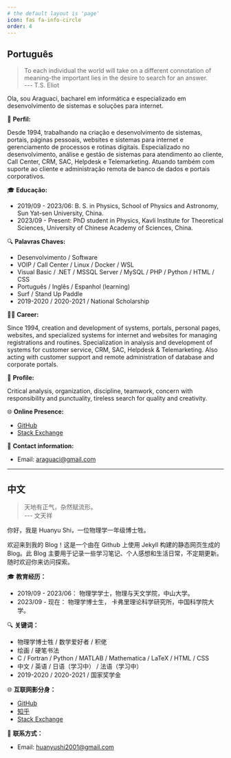 ```yaml
---
# the default layout is 'page'
icon: fas fa-info-circle
order: 4
---
```


## Português
> To each individual the world will take on a different connotation of meaning-the important lies in the desire to search for an answer.  
> --- T.S. Eliot

Ola, sou Araguaci, bacharel em informática e especializado em desenvolvimento de sistemas e soluções para internet.

🔰 **Perfil:**

Desde 1994, trabalhando na criação e desenvolvimento de sistemas, portais, páginas pessoais, websites e sistemas para internet e gerenciamento de processos e rotinas digitais. Especializado no desenvolvimento, análise e gestão de sistemas para atendimento ao cliente, Call Center, CRM, SAC, Helpdesk e Telemarketing. Atuando também com suporte ao cliente e administração remota de banco de dados e portais corporativos.

🎓 **Educação:**
- 2019/09 - 2023/06: B. S. in Physics, School of Physics and Astronomy, Sun Yat-sen University, China.
- 2023/09 - Present: PhD student in Physics, Kavli Institute for Theoretical Sciences, University of Chinese Academy of Sciences, China.

🔍 **Palavras Chaves:**

* Desenvolvimento / Software 
* VOIP / Call Center / Linux / Docker / WSL
* Visual Basic / .NET / MSSQL Server / MySQL / PHP / Python / HTML / CSS 
* Português / Inglês / Espanhol (learning)
* Surf / Stand Up Paddle
* 2019-2020 / 2020-2021 / National Scholarship

👨‍🎓 **Career:**

Since 1994, creation and development of systems, portals, personal pages, websites, and specialized systems for internet and websites for managing registrations and routines. Specialization in analysis and development of systems for customer service, CRM, SAC, Helpdesk & Telemarketing. Also acting with customer support and remote administration of database and corporate portals.

🔰 **Profile:**

Critical analysis, organization, discipline, teamwork, concern with responsibility and punctuality, tireless search for quality and creativity.

🌐 **Online Presence:**

* [GitHub](https://github.com/araguaci)
* [Stack Exchange](https://stackexchange.com/users/24950721/huanyu-shi)

📧 **Contact information:**

* Email: [araguaci@gmail.com](mailto:araguaci@gmail.com)


---

## 中文
> 天地有正气，杂然赋流形。  
> --- 文天祥

你好，我是 Huanyu Shi，一位物理学一年级博士牲。

欢迎来到我的 Blog！这是一个由在 Github 上使用 Jekyll 构建的静态网页生成的 Blog。此 Blog 主要用于记录一些学习笔记、个人感想和生活日常，不定期更新。随时欢迎你来访问探索。

🎓 **教育经历：**
- 2019/09 - 2023/06： 物理学学士，物理与天文学院，中山大学。
- 2023/09 - 现在： 物理学博士生， 卡弗里理论科学研究所，中国科学院大学。

🔍 **关键词：**
* 物理学博士牲 / 数学爱好者 / 积佬
* 绘画 / 硬笔书法
* C / Fortran / Python / MATLAB / Mathematica / LaTeX / HTML / CSS
* 中文 / 英语 / 日语（学习中） / 法语（学习中）
* 2019-2020 / 2020-2021 / 国家奖学金

🌐 **互联网影分身：**

* [GitHub](https://github.com/huanyushi)
* [知乎](https://www.zhihu.com/people/za-ran-zhu-fu-liu-xing)
* [Stack Exchange](https://stackexchange.com/users/24950721/huanyu-shi)

📧 **联系方式：**

* Email: [huanyushi2001@gmail.com](mailto:huanyushi2001@gmail.com)
